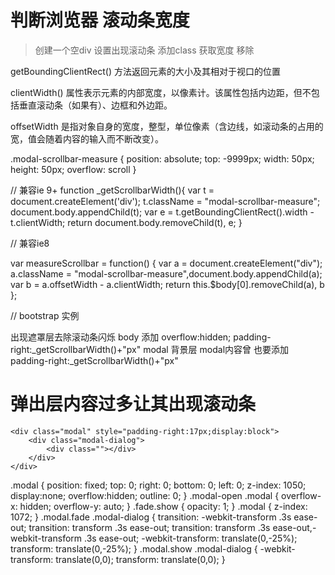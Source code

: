 
# 判断浏览器 滚动条宽度

> 创建一个空div 设置出现滚动条
> 添加class
> 获取宽度
> 移除

getBoundingClientRect() 方法返回元素的大小及其相对于视口的位置

clientWidth() 属性表示元素的内部宽度，以像素计。该属性包括内边距，但不包括垂直滚动条（如果有）、边框和外边距。

offsetWidth 是指对象自身的宽度，整型，单位像素（含边线，如滚动条的占用的宽，值会随着内容的输入而不断改变）。

.modal-scrollbar-measure {
    position: absolute;
    top: -9999px;
    width: 50px;
    height: 50px;
    overflow: scroll
}

// 兼容ie 9+
function _getScrollbarWidth(){
	var t = document.createElement('div');
	t.className = "modal-scrollbar-measure";
	document.body.appendChild(t);
	var e = t.getBoundingClientRect().width - t.clientWidth;
	return document.body.removeChild(t), e;
}

// 兼容ie8

var measureScrollbar = function() {
        var a = document.createElement("div");
        a.className = "modal-scrollbar-measure",document.body.appendChild(a);
        var b = a.offsetWidth - a.clientWidth;
        return this.$body[0].removeChild(a), b
    };
	
// bootstrap 实例

出现遮罩层去除滚动条闪烁
body 添加 overflow:hidden;  padding-right:_getScrollbarWidth()+"px"
modal 背景层
modal内容曾 也要添加 padding-right:_getScrollbarWidth()+"px"


# 弹出层内容过多让其出现滚动条


	<div class="modal" style="padding-right:17px;display:block">
		<div class="modal-dialog">
			<div class=""></div>
		</div>
	</div>


.modal {
    position: fixed;
    top: 0;
    right: 0;
    bottom: 0;
    left: 0;
    z-index: 1050;
	display:none;
	overflow:hidden;
    outline: 0;
}
.modal-open .modal {
    overflow-x: hidden;
    overflow-y: auto;
}
.fade.show {
    opacity: 1;
}
.modal {
    z-index: 1072;
}
.modal.fade .modal-dialog {
    transition: -webkit-transform .3s ease-out;
    transition: transform .3s ease-out;
    transition: transform .3s ease-out,-webkit-transform .3s ease-out;
    -webkit-transform: translate(0,-25%);
    transform: translate(0,-25%);
}
.modal.show .modal-dialog {
    -webkit-transform: translate(0,0);
    transform: translate(0,0);
}


